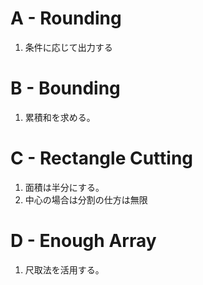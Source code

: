 # A - Rounding
1. 条件に応じて出力する

# B - Bounding
1. 累積和を求める。

# C - Rectangle Cutting
1. 面積は半分にする。
2. 中心の場合は分割の仕方は無限

# D - Enough Array 
1. 尺取法を活用する。